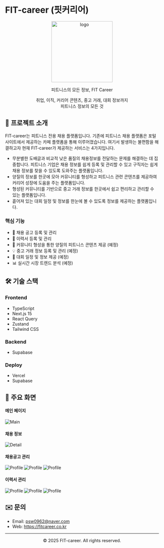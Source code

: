 # FIT-career (핏커리어)

<div align="center">
  <img src="public/svg/logo.svg" alt="logo" width="200"/>
  <p>피트니스의 모든 정보, FIT Career</p>
  <p>취업, 이직, 커리어 콘텐츠, 중고 거래, 대회 정보까지<br/>피트니스 정보의 모든 것</p>
</div>

## 🚀 프로젝트 소개

FIT-career는 피트니스 전용 채용 플랫폼입니다. 기존에 피트니스 채용 플랫폼은 포털사이트에서 제공하는 카페 플랫폼을 통해 이루어졌습니다. 여기서 발생하는 불편함을 해결하고자 현재 FIT-career가 제공하는 서비스는 4가지입니다.

- 무분별한 도배글과 비교적 낮은 품질의 채용정보를 전달하는 문제를 해결하는 데 집중합니다. 피트니스 기업은 채용 정보를 쉽게 등록 및 관리할 수 있고 구직자는 쉽게 채용 정보를 찾을 수 있도록 도와주는 플랫폼입니다.
- 양질의 정보를 한곳에 모아 커뮤니티를 형성하고 피트니스 관련 콘텐츠를 제공하여 커리어 성장에 도움을 주는 플랫폼입니다.
- 형성된 커뮤니티를 기반으로 중고 거래 정보를 한곳에서 쉽고 편리하고 관리할 수 있는 플랫폼입니다.
- 흩어져 있는 대회 일정 및 정보를 한눈에 볼 수 있도록 정보를 제공하는 플랫폼입니다.

### 핵심 기능

- 🎯 채용 공고 등록 및 관리
- 👥 이력서 등록 및 관리
- 💼 커뮤니티 형성을 통한 양질의 피트니스 콘텐츠 제공 (예정)
- 💡 중고 거래 정보 등록 및 관리 (예정)
- 🥇 대회 일정 및 정보 제공 (예정)
- 📊 실시간 시장 트렌드 분석 (예정)

## 🛠 기술 스택

### Frontend

- TypeScript
- Next.js 15
- React Query
- Zustand
- Tailwind CSS

### Backend

- Supabase

### Deploy

- Vercel
- Supabase

## 📱 주요 화면

#### 메인 페이지

![Main](public/images/main.png)

#### 채용 정보

![Detail](public/images/detail.png)

#### 채용공고 관리

![Profile](public/images/hirings.png) ![Profile](public/images/submitted-resume-1.png) ![Profile](public/images/submitted-resume-2.png)

#### 이력서 관리

![Profile](public/images/resume.png) ![Profile](public/images/submitted.png) ![Profile](public/images/resume-select.png)

## ✉️ 문의

- Email: psw0962@naver.com
- Web: https://fitcareer.co.kr

---

<div align="center">
  <p>© 2025 FIT-career. All rights reserved.</p>
</div>
